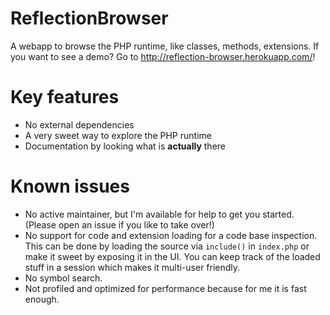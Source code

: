 # ReflectionBrowser
A webapp to browse the PHP runtime, like classes, methods, extensions. If you want to see a demo? Go to http://reflection-browser.herokuapp.com/!

# Key features
* No external dependencies
* A very sweet way to explore the PHP runtime
* Documentation by looking what is **actually** there

# Known issues
* No active maintainer, but I'm available for help to get you started. (Please open an issue if you like to take over!)
* No support for code and extension loading for a code base inspection. This can be done by loading the source via <code>include()</code> in <code>index.php</code> or make it sweet by exposing it in the UI. You can keep track of the loaded stuff in a session which makes it multi-user friendly.
* No symbol search.
* Not profiled and optimized for performance because for me it is fast enough.
